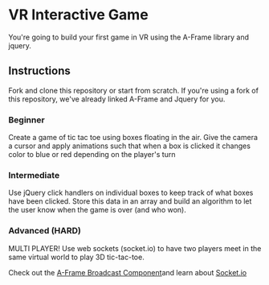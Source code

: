 # VR Interactive Game

You're going to build your first game in VR using the A-Frame library and jquery.

## Instructions
Fork and clone this repository or start from scratch. If you're using a fork of this repository, we've already linked A-Frame and Jquery for you.

### Beginner

Create a game of tic tac toe using boxes floating in the air. Give the camera a cursor and apply animations such that when a box is clicked it changes color to blue or red depending on the player's turn

### Intermediate

Use jQuery click handlers on individual boxes to keep track of what boxes have been clicked. Store this data in an array and build an algorithm to let the user know when the game is over (and who won).

### Advanced (HARD)

MULTI PLAYER! Use web sockets (socket.io) to have two players meet in the same virtual world to play 3D tic-tac-toe.

Check out the [A-Frame Broadcast Component](https://github.com/ngokevin/aframe-broadcast-component)and learn about [Socket.io](https://socket.io/get-started/)
